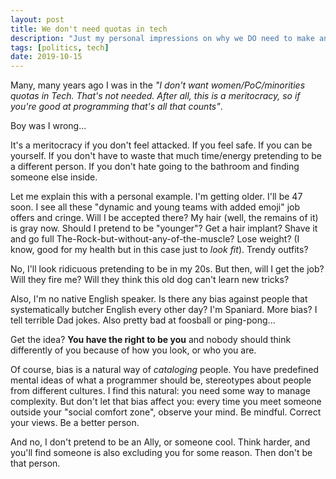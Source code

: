 ```yaml
---
layout: post
title: We don't need quotas in tech
description: "Just my personal impressions on why we DO need to make an effort to make tech more inclusive"
tags: [politics, tech]
date: 2019-10-15
---
```


Many, many years ago I was in the _"I don't want women/PoC/minorities quotas in Tech. That's not needed. After all, this is a meritocracy, so if you're good at programming that's all that counts"_.

Boy was I wrong...

It's a meritocracy if you don't feel attacked. If you feel safe. If you can be yourself. If you don't have to waste that much time/energy pretending to be a different person. If you don't hate going to the bathroom and finding someone else inside.

Let me explain this with a personal example. I'm getting older. I'll be 47 soon. I see all these "dynamic and young teams with added emoji" job offers and cringe. Will I be accepted there? My hair (well, the remains of it) is gray now. Should I pretend to be "younger"? Get a hair implant? Shave it and go full The-Rock-but-without-any-of-the-muscle? Lose weight? (I know, good for my health but in this case just to _look fit_). Trendy outfits?

No, I'll look ridicuous pretending to be in my 20s. But then, will I get the job? Will they fire me? Will they think this old dog can't learn new tricks?

Also, I'm no native English speaker. Is there any bias against people that systematically butcher English every other day? I'm Spaniard. More bias? I tell terrible Dad jokes. Also pretty bad at foosball or ping-pong...

Get the idea? __You have the right to be you__ and nobody should think differently of you because of how you look, or who you are.

Of course, bias is a natural way of _cataloging_ people. You have predefined mental ideas of what a programmer should be, stereotypes about people from different cultures. I find this natural: you need some way to manage complexity. But don't let that bias affect you: every time you meet someone outside your "social comfort zone", observe your mind. Be mindful. Correct your views. Be a better person.

And no, I don't pretend to be an Ally, or someone cool. Think harder, and you'll find someone is also excluding you for some reason. Then don't be that person.